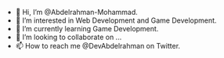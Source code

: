 - 👋 Hi, I’m @Abdelrahman-Mohammad.
- 👀 I’m interested in Web Development and Game Development.
- 🌱 I’m currently learning Game Development.
- 💞️ I’m looking to collaborate on ...
- 📫 How to reach me @DevAbdelrahman on Twitter.
<!---
Abdelrahman-Mohammad/Abdelrahman-Mohammad is a ✨ special ✨ repository because its `README.md` (this file) appears on your GitHub profile.
You can click the Preview link to take a look at your changes.
--->
